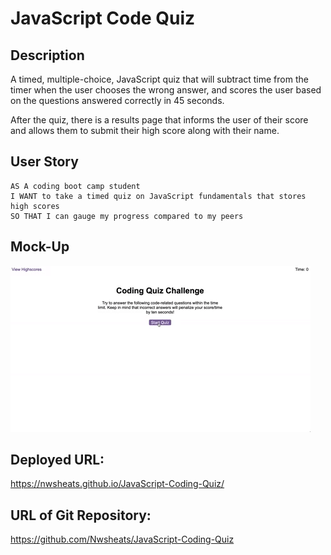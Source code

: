 # JavaScript Code Quiz

## Description

A timed, multiple-choice, JavaScript quiz that will subtract time from the timer when the user chooses the wrong answer, and scores the user based on the questions answered correctly in 45 seconds.

After the quiz, there is a results page that informs the user of their score and allows them to submit their high score along with their name.

## User Story

```
AS A coding boot camp student
I WANT to take a timed quiz on JavaScript fundamentals that stores high scores
SO THAT I can gauge my progress compared to my peers
```


## Mock-Up

![A user clicks through an interactive coding quiz, then enters their name to save the high score before resetting and starting over.](/04-web-apis-homework-demo.gif)

## Deployed URL:

https://nwsheats.github.io/JavaScript-Coding-Quiz/

## URL of Git Repository:

https://github.com/Nwsheats/JavaScript-Coding-Quiz

